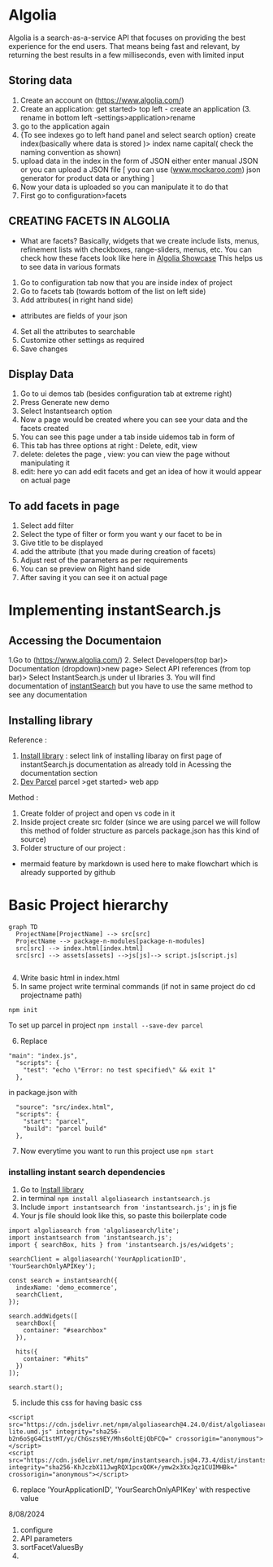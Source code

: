 # Algolia
Algolia is a search-as-a-service API that focuses on providing the best experience for the end users. That means being fast and relevant, by returning the best results in a few milliseconds, even with limited input


##  Storing data
1. Create an account on (https://www.algolia.com/)
2. Create an application: get started> top left - create an application
(3. rename in bottom left -settings>application>rename
4. go to the application again
5. {To see indexes go to left hand panel and select search option} create index(basically where data is stored )> index name capital( check the naming convention as shown)
6. upload data in the index in the form of JSON either enter manual JSON or you can upload a JSON file  [ you can use (www.mockaroo.com) json generator for product data or anything ]
7. Now your data is uploaded so you can manipulate it to do that 
8. First go to configuration>facets
   


##  CREATING FACETS IN ALGOLIA
- What are facets?
Basically, widgets that we create include lists, menus, refinement lists with checkboxes, range-sliders, menus, etc.
You can check how these facets look like here in [Algolia Showcase](https://www.algolia.com/doc/guides/building-search-ui/widgets/showcase/js/)
This helps us to see data in various formats

1.  Go to configuration tab now that you are inside index of project
2.  Go to facets tab (towards bottom of the list on left side) 
3.  Add attributes( in right hand side) 
- attributes are fields of your json 
4. Set all the attributes to searchable 
5. Customize other settings as required
6. Save changes

## Display Data
1. Go to ui demos tab (besides configuration tab at extreme right)
2. Press Generate new demo
3. Select Instantsearch option
4. Now a page would be created where you can see your data and the facets created
5. You can see this page under a tab inside uidemos tab in form of
6. This tab has three options at right : Delete, edit, view
7. delete: deletes the page , view: you can view the page without manipulating it
8. edit: here yo can add edit facets and get an idea of how it would appear on actual page

## To add facets in page
1. Select add filter
2. Select the type of filter or form you want y our facet to be in 
3. Give title to be displayed
4. add the attribute (that you made during creation of facets)
5. Adjust rest of the parameters as per requirements
6. You can se preview on Right hand side
7. After saving it you can see it on actual page

# Implementing instantSearch.js

## Accessing the Documentaion
1.Go to (https://www.algolia.com/)
2. Select Developers(top bar)> Documentation (dropdown)>new page> Select API references (from top bar)> Select InstantSearch.js under uI libraries
3. You will find documentation of [instantSearch](https://www.algolia.com/doc/api-reference/widgets/js/) but you have to use the same method to see any documentation


## Installing library 
Reference : 
1.  [Install library](https://www.algolia.com/doc/guides/building-search-ui/installation/js/)  : select link of installing libaray on first page of instantSearch.js documentation as already told in Acessing the documentation section
2.  [Dev Parcel](https://parceljs.org/getting-started/webapp/)   parcel >get started> web app

Method :
1. Create folder of project and open vs code in it
2. Inside project create src folder (since we are using parcel we will follow this method of folder structure as parcels package.json has this kind of source)
3. Folder structure of our project :
   
- mermaid feature by markdown is used here to make flowchart which is already supported by github 

# Basic Project hierarchy

```mermaid
graph TD
  ProjectName[ProjectName] --> src[src]
  ProjectName --> package-n-modules[package-n-modules]
  src[src] --> index.html[index.html]
  src[src] --> assets[assets] -->js[js]--> script.js[script.js]


```
4. Write basic html in index.html
5. In same project write terminal commands
(if not in same project do cd projectname path)

```npm init```

   To set up parcel in project
```npm install --save-dev parcel```  

6. Replace 
```
"main": "index.js",
  "scripts": {
    "test": "echo \"Error: no test specified\" && exit 1"
  },
```
  in package.json with 
```
  "source": "src/index.html",
  "scripts": {
    "start": "parcel",
    "build": "parcel build"
  },
```

7. Now everytime you want to run this project use ```npm start```

### installing instant search dependencies

1. Go to  [Install library](https://www.algolia.com/doc/guides/building-search-ui/installation/js/)
2. in terminal ```npm install algoliasearch instantsearch.js```
3. Include
```import instantsearch from 'instantsearch.js';```
in js fie
4. Your js file should look like this, so paste this boilerplate code
```
import algoliasearch from 'algoliasearch/lite';
import instantsearch from 'instantsearch.js';
import { searchBox, hits } from 'instantsearch.js/es/widgets';

searchClient = algoliasearch('YourApplicationID', 'YourSearchOnlyAPIKey');

const search = instantsearch({
  indexName: 'demo_ecommerce',
  searchClient,
});

search.addWidgets([
  searchBox({
    container: "#searchbox"
  }),

  hits({
    container: "#hits"
  })
]);

search.start();
```

5. include this css for having basic css
```
<script src="https://cdn.jsdelivr.net/npm/algoliasearch@4.24.0/dist/algoliasearch-lite.umd.js" integrity="sha256-b2n6oSgG4C1stMT/yc/ChGszs9EY/Mhs6oltEjQbFCQ=" crossorigin="anonymous"></script>
<script src="https://cdn.jsdelivr.net/npm/instantsearch.js@4.73.4/dist/instantsearch.production.min.js" integrity="sha256-KhJczbX11JwgRQX1pcxQOK+/ymw2x3XxJqz1CUIMHBk=" crossorigin="anonymous"></script>
```
6. replace 'YourApplicationID', 'YourSearchOnlyAPIKey' with respective value


8/08/2024
1. configure
2. API parameters
3. sortFacetValuesBy
4. 





   

   

   

